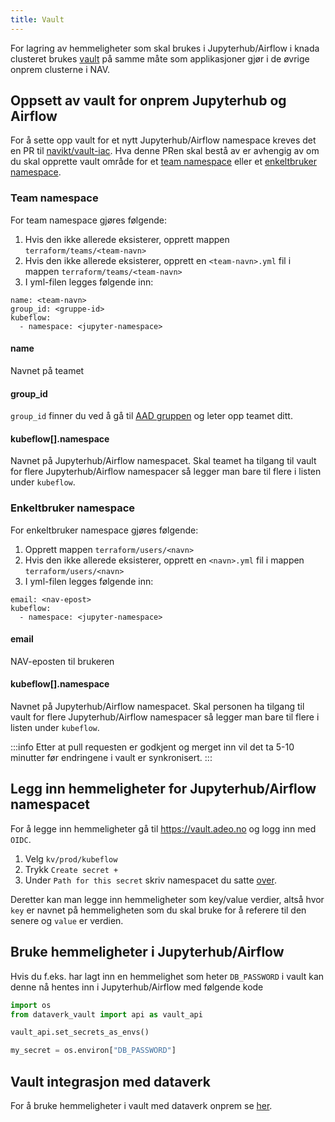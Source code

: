 ```yaml
---
title: Vault
---
```


For lagring av hemmeligheter som skal brukes i Jupyterhub/Airflow i knada clusteret brukes 
[vault](https://github.com/navikt/vault-iac/tree/master/doc) på samme måte som applikasjoner gjør i de øvrige onprem 
clusterne i NAV.


## Oppsett av vault for onprem Jupyterhub og Airflow
For å sette opp vault for et nytt Jupyterhub/Airflow namespace kreves det en PR til 
[navikt/vault-iac](https://github.com/navikt/vault-iac). Hva denne PRen skal bestå av er avhengig av om du skal
opprette vault område for et [team namespace](#team-namespace) eller et [enkeltbruker namespace](#enkeltbruker-namespace).


### Team namespace
For team namespace gjøres følgende:

1. Hvis den ikke allerede eksisterer, opprett mappen `terraform/teams/<team-navn>`
2. Hvis den ikke allerede eksisterer, opprett en `<team-navn>.yml` fil i mappen `terraform/teams/<team-navn>`
3. I yml-filen legges følgende inn:

````
name: <team-navn>
group_id: <gruppe-id>
kubeflow:
  - namespace: <jupyter-namespace>
````

#### name
Navnet på teamet

#### group_id
`group_id` finner du ved å gå til 
[AAD gruppen](https://aad.portal.azure.com/#blade/Microsoft_AAD_IAM/GroupsManagementMenuBlade/AllGroups) 
og leter opp teamet ditt.

#### kubeflow[].namespace
Navnet på Jupyterhub/Airflow namespacet. Skal teamet ha tilgang til vault for flere Jupyterhub/Airflow namespacer så 
legger man bare til flere i listen under `kubeflow`.

### Enkeltbruker namespace
For enkeltbruker namespace gjøres følgende:

1. Opprett mappen `terraform/users/<navn>`
2. Hvis den ikke allerede eksisterer, opprett en `<navn>.yml` fil i mappen `terraform/users/<navn>`
3. I yml-filen legges følgende inn:

````
email: <nav-epost>
kubeflow:
  - namespace: <jupyter-namespace>
````

#### email
NAV-eposten til brukeren

#### kubeflow[].namespace
Navnet på Jupyterhub/Airflow namespacet. Skal personen ha tilgang til vault for flere Jupyterhub/Airflow namespacer så 
legger man bare til flere i listen under `kubeflow`.


:::info
Etter at pull requesten er godkjent og merget inn vil det ta 5-10 minutter før endringene i vault 
er synkronisert.
:::


## Legg inn hemmeligheter for Jupyterhub/Airflow namespacet
For å legge inn hemmeligheter gå til https://vault.adeo.no og logg inn med `OIDC`.

1. Velg `kv/prod/kubeflow`
2. Trykk `Create secret +`
3. Under `Path for this secret` skriv namespacet du satte 
[over](#oppsett-av-vault-for-onprem-jupyterhub-og-airflow).

Deretter kan man legge inn hemmeligheter som key/value verdier, altså hvor `key` er navnet på
hemmeligheten som du skal bruke for å referere til den senere og `value` er verdien.


## Bruke hemmeligheter i Jupyterhub/Airflow
Hvis du f.eks. har lagt inn en hemmelighet som heter `DB_PASSWORD` i vault kan denne nå hentes inn
i Jupyterhub/Airflow med følgende kode 

````python
import os
from dataverk_vault import api as vault_api

vault_api.set_secrets_as_envs()

my_secret = os.environ["DB_PASSWORD"]
````

## Vault integrasjon med dataverk
For å bruke hemmeligheter i vault med dataverk onprem se [her](../dataverk/settings/README.md).
